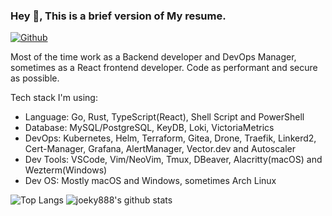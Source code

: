 ### Hey 👋, This is a brief version of My resume.

[![Github](https://img.shields.io/github/followers/joeky888?label=Follow&style=social)](https://github.com/joeky888)

Most of the time work as a Backend developer and DevOps Manager, sometimes as a React frontend developer. Code as performant and secure as possible.

Tech stack I'm using:

* Language: Go, Rust, TypeScript(React), Shell Script and PowerShell
* Database: MySQL/PostgreSQL, KeyDB, Loki, VictoriaMetrics
* DevOps: Kubernetes, Helm, Terraform, Gitea, Drone, Traefik, Linkerd2, Cert-Manager, Grafana, AlertManager, Vector.dev and Autoscaler
* Dev Tools: VSCode, Vim/NeoVim, Tmux, DBeaver, Alacritty(macOS) and Wezterm(Windows)
* Dev OS: Mostly macOS and Windows, sometimes Arch Linux

![Top Langs](https://github-readme-stats.vercel.app/api/top-langs/?username=joeky888&hide=html&theme=dark)
![joeky888's github stats](https://github-readme-stats.vercel.app/api?username=joeky888&show_icons=true&count_private=true&line_height=40&theme=synthwave)

